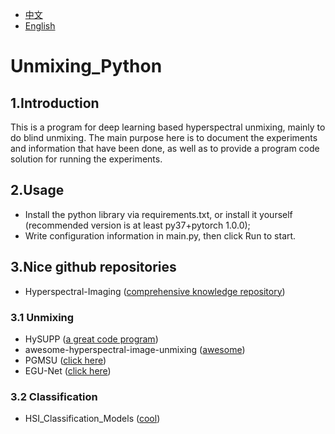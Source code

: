 - [中文](readme.md)
- [English](readme.en.md)

# Unmixing_Python

## 1.Introduction
This is a program for deep learning based hyperspectral unmixing, mainly to do blind unmixing. The main purpose here is to document the experiments and information that have been done, as well as to provide a program code solution for running the experiments.
<br>

## 2.Usage
- Install the python library via requirements.txt, or install it yourself (recommended version is at least py37+pytorch 1.0.0);
- Write configuration information in main.py, then click Run to start.

## 3.Nice github repositories
- Hyperspectral-Imaging ([comprehensive knowledge repository](https://github.com/xianchaoxiu/Hyperspectral-Imaging))

### 3.1 Unmixing
- HySUPP ([a great code program](https://github.com/BehnoodRasti/HySUPP))
- awesome-hyperspectral-image-unmixing
  ([awesome](https://github.com/xiuheng-wang/awesome-hyperspectral-image-unmixing))
- PGMSU ([click here](https://github.com/shuaikaishi/PGMSU))
- EGU-Net ([click here](https://github.com/danfenghong/IEEE_TNNLS_EGU-Net))

### 3.2 Classification
- HSI_Classification_Models ([cool](https://github.com/Candy-CY/Hyperspectral-Image-Classification-Models))